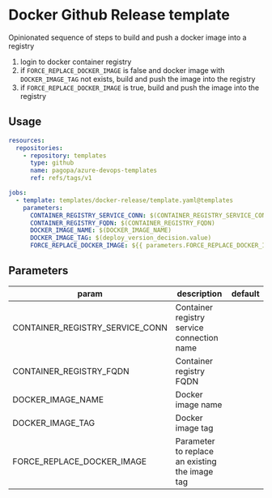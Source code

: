 # Docker Github Release template

Opinionated sequence of steps to build and push a docker image into a registry

1. login to docker container registry
1. if `FORCE_REPLACE_DOCKER_IMAGE` is false and docker image with `DOCKER_IMAGE_TAG` not exists, build and push the image into the registry
1. if `FORCE_REPLACE_DOCKER_IMAGE` is true, build and push the image into the registry

## Usage

```yaml
resources:
  repositories:
    - repository: templates
      type: github
      name: pagopa/azure-devops-templates
      ref: refs/tags/v1

jobs:
  - template: templates/docker-release/template.yaml@templates
    parameters:
      CONTAINER_REGISTRY_SERVICE_CONN: $(CONTAINER_REGISTRY_SERVICE_CONN)
      CONTAINER_REGISTRY_FQDN: $(CONTAINER_REGISTRY_FQDN)
      DOCKER_IMAGE_NAME: $(DOCKER_IMAGE_NAME)
      DOCKER_IMAGE_TAG: $(deploy_version_decision.value)
      FORCE_REPLACE_DOCKER_IMAGE: ${{ parameters.FORCE_REPLACE_DOCKER_IMAGE }}
```

## Parameters

| param                           | description                                    | default |
| ------------------------------- | ---------------------------------------------- | ------- |
| CONTAINER_REGISTRY_SERVICE_CONN | Container registry service connection name     |         |
| CONTAINER_REGISTRY_FQDN         | Container registry FQDN                        |         |
| DOCKER_IMAGE_NAME               | Docker image name                              |         |
| DOCKER_IMAGE_TAG                | Docker image tag                               |         |
| FORCE_REPLACE_DOCKER_IMAGE      | Parameter to replace an existing the image tag |         |
